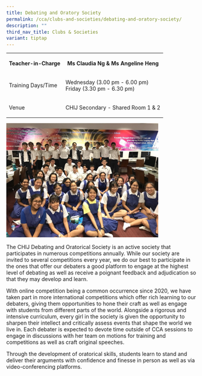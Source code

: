 ```yaml
---
title: Debating and Oratory Society
permalink: /cca/clubs-and-societies/debating-and-oratory-society/
description: ""
third_nav_title: Clubs & Societies
variant: tiptap
---
```

<table>
<tbody>
<tr>
<th rowspan="1" colspan="1">
<p>Teacher-in-Charge</p>
</th>
<th rowspan="1" colspan="1">
<p>Ms Claudia Ng &amp; Ms Angeline Heng</p>
</th>
</tr>
<tr>
<td rowspan="1" colspan="1">
<p>Training Days/Time
<br>
</p>
</td>
<td rowspan="1" colspan="1">
<p>Wednesday (3.00 pm - 6.00 pm)
<br>Friday (3.30 pm - 6.30 pm)</p>
</td>
</tr>
<tr>
<td rowspan="1" colspan="1">
<p>Venue</p>
</td>
<td rowspan="1" colspan="1">
<p>CHIJ Secondary - Shared Room 1 &amp; 2
<br>
</p>
</td>
</tr>
</tbody>
</table>
<p></p>
<div class="isomer-image-wrapper">
<img style="width: 80%;" height="auto" width="100%" alt="" src="/images/CCA/Clubs/Debating _ Oratory 2.jpg">
</div>
<p>The CHIJ Debating and Oratorical Society is an active society that participates
in numerous competitions annually. While our society are invited to several
competitions every year, we do our best to participate in the ones that
offer our debaters a good platform to engage at the highest level of debating
as well as receive a poignant feedback and adjudication so that they may
develop and learn.</p>
<p>With online competition being a common occurrence since 2020, we have
taken part in more international competitions which offer rich learning
to our debaters, giving them opportunities to hone their craft as well
as engage with students from different parts of the world. Alongside a
rigorous and intensive curriculum, every girl in the society is given the
opportunity to sharpen their intellect and critically assess events that
shape the world we live in. Each debater is expected to devote time outside
of CCA sessions to engage in discussions with her team on motions for training
and competitions as well as craft original speeches.</p>
<p>Through the development of oratorical skills, students learn to stand
and deliver their arguments with confidence and finesse in person as well
as via video-conferencing platforms.</p>
